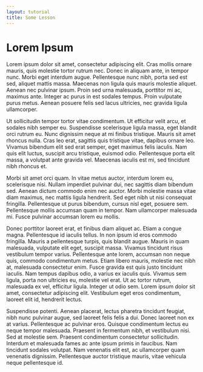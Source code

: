 ```yaml
---
layout: tutorial
title: Some Lesson 
---
```


# Lorem Ipsum

Lorem ipsum dolor sit amet, consectetur adipiscing elit. Cras mollis ornare mauris, quis molestie tortor rutrum nec. Donec in aliquam ante, in tempor nunc. Morbi eget interdum augue. Pellentesque nunc nibh, porta sed est sed, aliquet mattis massa. Maecenas non ligula quis mauris molestie aliquet. Aenean nec pulvinar ipsum. Proin sed urna malesuada, porttitor mi ac, maximus ante. Integer ac purus in est sodales tempus. Proin vulputate purus metus. Aenean posuere felis sed lacus ultricies, nec gravida ligula ullamcorper.

Ut sollicitudin tempor tortor vitae condimentum. Ut efficitur velit arcu, et sodales nibh semper eu. Suspendisse scelerisque ligula massa, eget blandit orci rutrum eu. Nunc dignissim neque at mi finibus tristique. Mauris sit amet rhoncus nulla. Cras leo erat, sagittis quis tristique vitae, dapibus ornare leo. Vivamus bibendum elit sed erat semper, eget maximus felis iaculis. Nam quis elit luctus, suscipit arcu tristique, euismod odio. Pellentesque porta elit massa, a volutpat ante gravida vel. Maecenas iaculis est mi, sed tincidunt nibh rhoncus et.

Morbi sit amet orci quam. In vitae metus auctor, interdum lorem eu, scelerisque nisi. Nullam imperdiet pulvinar dui, nec sagittis diam bibendum sed. Aenean dictum commodo enim nec auctor. Morbi molestie massa vitae diam maximus, nec mattis ligula hendrerit. Sed eget nibh ut nisi consequat fringilla. Pellentesque ut purus bibendum, cursus nisl eget, posuere sem. Pellentesque mollis accumsan quam in tempor. Nam ullamcorper malesuada mi. Fusce pulvinar accumsan lorem eu mollis.

Donec porttitor laoreet erat, et finibus diam aliquet ac. Etiam a congue magna. Pellentesque id iaculis tellus. In non ipsum id eros commodo fringilla. Mauris a pellentesque turpis, quis blandit augue. Mauris in quam malesuada, vulputate elit eget, suscipit massa. Vivamus tincidunt risus vestibulum tempor varius. Pellentesque ante lorem, accumsan non neque quis, commodo condimentum metus. Etiam libero mauris, molestie nec nibh at, malesuada consectetur enim. Fusce gravida est quis justo tincidunt iaculis. Nam tempus dapibus odio, a varius ex iaculis quis. Vivamus sem ligula, porta non ultricies eu, molestie vel erat. Ut ac tortor rutrum, malesuada ex vel, efficitur ligula. Integer ut odio sem. Lorem ipsum dolor sit amet, consectetur adipiscing elit. Vestibulum eget eros condimentum, laoreet elit id, hendrerit lectus.

Suspendisse potenti. Aenean placerat, lectus pharetra tincidunt feugiat, nibh nunc pulvinar augue, sed laoreet felis felis a dui. Donec laoreet non ex at varius. Pellentesque ac pulvinar eros. Quisque condimentum lectus eu neque tempor malesuada. Praesent in fermentum nibh, et vestibulum nisi. Sed at molestie sem. Praesent condimentum consectetur sollicitudin. Interdum et malesuada fames ac ante ipsum primis in faucibus. Nam tincidunt sodales volutpat. Nam venenatis elit est, ac ullamcorper quam venenatis dignissim. Pellentesque auctor tristique mauris, vitae vehicula neque pellentesque id.